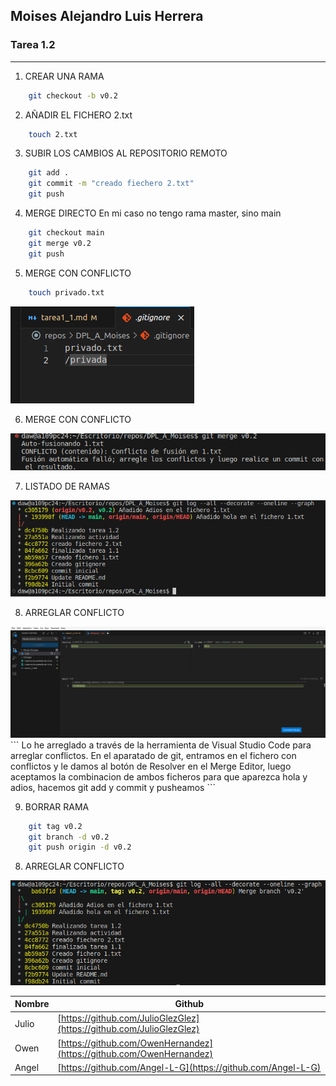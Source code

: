 ## Moises Alejandro Luis Herrera
### Tarea 1.2
---
1. CREAR UNA RAMA
```bash 
    git checkout -b v0.2
```

2. AÑADIR  EL FICHERO 2.txt
```bash
    touch 2.txt
```

3. SUBIR LOS CAMBIOS AL REPOSITORIO REMOTO
```bash
    git add .
    git commit -m "creado fiechero 2.txt"
    git push
```

4. MERGE DIRECTO
En mi caso no tengo rama master, sino main
```bash
    git checkout main
    git merge v0.2
    git push
```

5. MERGE CON CONFLICTO
```bash
    touch privado.txt
```
<img src="./Captura de pantalla de 2024-09-13 15-27-34.png">

6. MERGE CON CONFLICTO
<img src="./Captura de pantalla de 2024-09-17 15-11-13.png">

7. LISTADO DE RAMAS
<img src="./Captura de pantalla de 2024-09-17 15-13-54.png">

8. ARREGLAR  CONFLICTO
<img src="./Captura de pantalla de 2024-09-17 15-16-40.png">
```
Lo he arreglado a través de la herramienta de Visual Studio Code para arreglar conflictos. En el aparatado de git, entramos en el fichero con conflictos y le damos al botón de Resolver en el Merge Editor, luego aceptamos la combinacion de ambos ficheros para que aparezca hola y adios, hacemos git add y commit y pusheamos
```

9. BORRAR RAMA
```bash
    git tag v0.2
    git branch -d v0.2
    git push origin -d v0.2
```

8. ARREGLAR  CONFLICTO
<img src="./Captura de pantalla de 2024-09-17 15-28-49.png">

| Nombre | Github |
|--------|---------|
| Julio | [https://github.com/JulioGlezGlez](https://github.com/JulioGlezGlez) |
| Owen | [https://github.com/OwenHernandez](https://github.com/OwenHernandez) |
| Angel | [https://github.com/Angel-L-G](https://github.com/Angel-L-G) |